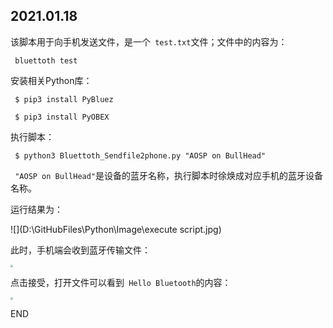 ## 2021.01.18

该脚本用于向手机发送文件，是一个` test.txt`文件；文件中的内容为：

` bluettoth test`  

安装相关Python库：

` $ pip3 install PyBluez`

` $ pip3 install PyOBEX`

执行脚本：

` $ python3 Bluettoth_Sendfile2phone.py "AOSP on BullHead"`

` "AOSP on BullHead"`是设备的蓝牙名称，执行脚本时徐焕成对应手机的蓝牙设备名称。

运行结果为：

![](D:\GitHubFiles\Python\Image\execute script.jpg)

此时，手机端会收到蓝牙传输文件：

<img src="D:\GitHubFiles\Python\Image\recieve request.jpg" style="zoom:25%;" />

点击接受，打开文件可以看到` Hello Bluetooth`的内容：

<img src="D:\GitHubFiles\Python\Image\context.jpg" style="zoom:25%;" />

END





